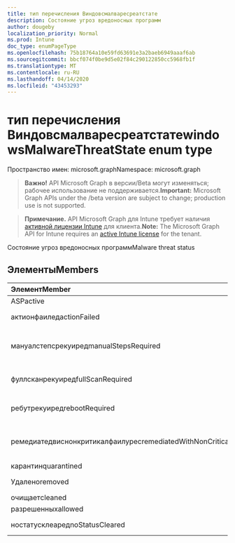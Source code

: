 ```yaml
---
title: тип перечисления Виндовсмалваресреатстате
description: Состояние угроз вредоносных программ
author: dougeby
localization_priority: Normal
ms.prod: Intune
doc_type: enumPageType
ms.openlocfilehash: 75b18764a10e59fd63691e3a2baeb6949aaaf6ab
ms.sourcegitcommit: bbcf074f0be9d5e02f84c290122850cc5968fb1f
ms.translationtype: MT
ms.contentlocale: ru-RU
ms.lasthandoff: 04/14/2020
ms.locfileid: "43453293"
---
```

# <a name="windowsmalwarethreatstate-enum-type"></a><span data-ttu-id="6cce2-103">тип перечисления Виндовсмалваресреатстате</span><span class="sxs-lookup"><span data-stu-id="6cce2-103">windowsMalwareThreatState enum type</span></span>

<span data-ttu-id="6cce2-104">Пространство имен: microsoft.graph</span><span class="sxs-lookup"><span data-stu-id="6cce2-104">Namespace: microsoft.graph</span></span>

> <span data-ttu-id="6cce2-105">**Важно!** API Microsoft Graph в версии/Beta могут изменяться; рабочее использование не поддерживается.</span><span class="sxs-lookup"><span data-stu-id="6cce2-105">**Important:** Microsoft Graph APIs under the /beta version are subject to change; production use is not supported.</span></span>

> <span data-ttu-id="6cce2-106">**Примечание.** API Microsoft Graph для Intune требует наличия [активной лицензии Intune](https://go.microsoft.com/fwlink/?linkid=839381) для клиента.</span><span class="sxs-lookup"><span data-stu-id="6cce2-106">**Note:** The Microsoft Graph API for Intune requires an [active Intune license](https://go.microsoft.com/fwlink/?linkid=839381) for the tenant.</span></span>

<span data-ttu-id="6cce2-107">Состояние угроз вредоносных программ</span><span class="sxs-lookup"><span data-stu-id="6cce2-107">Malware threat status</span></span>

## <a name="members"></a><span data-ttu-id="6cce2-108">Элементы</span><span class="sxs-lookup"><span data-stu-id="6cce2-108">Members</span></span>
|<span data-ttu-id="6cce2-109">Элемент</span><span class="sxs-lookup"><span data-stu-id="6cce2-109">Member</span></span>|<span data-ttu-id="6cce2-110">Значение</span><span class="sxs-lookup"><span data-stu-id="6cce2-110">Value</span></span>|<span data-ttu-id="6cce2-111">Описание</span><span class="sxs-lookup"><span data-stu-id="6cce2-111">Description</span></span>|
|:---|:---|:---|
|<span data-ttu-id="6cce2-112">ASP</span><span class="sxs-lookup"><span data-stu-id="6cce2-112">active</span></span>|<span data-ttu-id="6cce2-113">нуль</span><span class="sxs-lookup"><span data-stu-id="6cce2-113">0</span></span>|<span data-ttu-id="6cce2-114">Активация</span><span class="sxs-lookup"><span data-stu-id="6cce2-114">Active</span></span>|
|<span data-ttu-id="6cce2-115">актионфаилед</span><span class="sxs-lookup"><span data-stu-id="6cce2-115">actionFailed</span></span>|<span data-ttu-id="6cce2-116">1,1</span><span class="sxs-lookup"><span data-stu-id="6cce2-116">1</span></span>|<span data-ttu-id="6cce2-117">Не удалось выполнить действие</span><span class="sxs-lookup"><span data-stu-id="6cce2-117">Action failed</span></span>|
|<span data-ttu-id="6cce2-118">мануалстепсрекуиред</span><span class="sxs-lookup"><span data-stu-id="6cce2-118">manualStepsRequired</span></span>|<span data-ttu-id="6cce2-119">2</span><span class="sxs-lookup"><span data-stu-id="6cce2-119">2</span></span>|<span data-ttu-id="6cce2-120">Требуются действия, выполняемые вручную</span><span class="sxs-lookup"><span data-stu-id="6cce2-120">Manual steps required</span></span>|
|<span data-ttu-id="6cce2-121">фуллсканрекуиред</span><span class="sxs-lookup"><span data-stu-id="6cce2-121">fullScanRequired</span></span>|<span data-ttu-id="6cce2-122">4</span><span class="sxs-lookup"><span data-stu-id="6cce2-122">3</span></span>|<span data-ttu-id="6cce2-123">Необходима полная проверка</span><span class="sxs-lookup"><span data-stu-id="6cce2-123">Full scan required</span></span>|
|<span data-ttu-id="6cce2-124">ребутрекуиред</span><span class="sxs-lookup"><span data-stu-id="6cce2-124">rebootRequired</span></span>|<span data-ttu-id="6cce2-125">4 </span><span class="sxs-lookup"><span data-stu-id="6cce2-125">4</span></span>|<span data-ttu-id="6cce2-126">Требуется перезагрузка</span><span class="sxs-lookup"><span data-stu-id="6cce2-126">Reboot required</span></span>|
|<span data-ttu-id="6cce2-127">ремедиатедвиснонкритикалфаилурес</span><span class="sxs-lookup"><span data-stu-id="6cce2-127">remediatedWithNonCriticalFailures</span></span>|<span data-ttu-id="6cce2-128">5 </span><span class="sxs-lookup"><span data-stu-id="6cce2-128">5</span></span>|<span data-ttu-id="6cce2-129">Исправлены ошибки, не связанные с критическими</span><span class="sxs-lookup"><span data-stu-id="6cce2-129">Remediated with non critical failures</span></span> |
|<span data-ttu-id="6cce2-130">карантин</span><span class="sxs-lookup"><span data-stu-id="6cce2-130">quarantined</span></span>|<span data-ttu-id="6cce2-131">6 </span><span class="sxs-lookup"><span data-stu-id="6cce2-131">6</span></span>|<span data-ttu-id="6cce2-132">Карантин</span><span class="sxs-lookup"><span data-stu-id="6cce2-132">Quarantined</span></span>|
|<span data-ttu-id="6cce2-133">Удалено</span><span class="sxs-lookup"><span data-stu-id="6cce2-133">removed</span></span>|<span data-ttu-id="6cce2-134">7 </span><span class="sxs-lookup"><span data-stu-id="6cce2-134">7</span></span>|<span data-ttu-id="6cce2-135">Удаленные элементы</span><span class="sxs-lookup"><span data-stu-id="6cce2-135">Removed</span></span>|
|<span data-ttu-id="6cce2-136">очищает</span><span class="sxs-lookup"><span data-stu-id="6cce2-136">cleaned</span></span>|<span data-ttu-id="6cce2-137">8 </span><span class="sxs-lookup"><span data-stu-id="6cce2-137">8</span></span>|<span data-ttu-id="6cce2-138">Очищает</span><span class="sxs-lookup"><span data-stu-id="6cce2-138">Cleaned</span></span>|
|<span data-ttu-id="6cce2-139">разрешенных</span><span class="sxs-lookup"><span data-stu-id="6cce2-139">allowed</span></span>|<span data-ttu-id="6cce2-140">9 </span><span class="sxs-lookup"><span data-stu-id="6cce2-140">9</span></span>|<span data-ttu-id="6cce2-141">Разрешено</span><span class="sxs-lookup"><span data-stu-id="6cce2-141">Allowed</span></span>|
|<span data-ttu-id="6cce2-142">ностатусклеаред</span><span class="sxs-lookup"><span data-stu-id="6cce2-142">noStatusCleared</span></span>|<span data-ttu-id="6cce2-143">10 </span><span class="sxs-lookup"><span data-stu-id="6cce2-143">10</span></span>|<span data-ttu-id="6cce2-144">Без очистки состояния</span><span class="sxs-lookup"><span data-stu-id="6cce2-144">No status cleared</span></span>|



